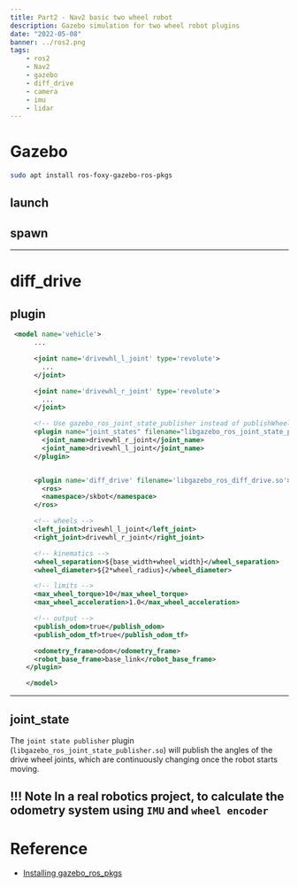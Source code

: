 ```yaml
---
title: Part2 - Nav2 basic two wheel robot
description: Gazebo simulation for two wheel robot plugins
date: "2022-05-08"
banner: ../ros2.png
tags:
    - ros2
    - Nav2
    - gazebo
    - diff_drive
    - camera
    - imu
    - lidar
---
```


# Gazebo
```bash title=""install"
sudo apt install ros-foxy-gazebo-ros-pkgs
```
## launch
## spawn

---

# diff_drive
## plugin
```xml
 <model name='vehicle'>
      ...

      <joint name='drivewhl_l_joint' type='revolute'>
        ...
      </joint>

      <joint name='drivewhl_r_joint' type='revolute'>
        ...
      </joint>

      <!-- Use gazebo_ros_joint_state_publisher instead of publishWheelJointState -->
      <plugin name="joint_states" filename="libgazebo_ros_joint_state_publisher.so">
        <joint_name>drivewhl_r_joint</joint_name>
        <joint_name>drivewhl_l_joint</joint_name>
      </plugin>


      <plugin name='diff_drive' filename='libgazebo_ros_diff_drive.so'>
        <ros>
        <namespace>/skbot</namespace>
      </ros>

      <!-- wheels -->
      <left_joint>drivewhl_l_joint</left_joint>
      <right_joint>drivewhl_r_joint</right_joint>

      <!-- kinematics -->
      <wheel_separation>${base_width+wheel_width}</wheel_separation>
      <wheel_diameter>${2*wheel_radius}</wheel_diameter>

      <!-- limits -->
      <max_wheel_torque>10</max_wheel_torque>
      <max_wheel_acceleration>1.0</max_wheel_acceleration>

      <!-- output -->
      <publish_odom>true</publish_odom>
      <publish_odom_tf>true</publish_odom_tf>

      <odometry_frame>odom</odometry_frame>
      <robot_base_frame>base_link</robot_base_frame>
    </plugin>

    </model>
```

---

## joint_state

The `joint state publisher` plugin (`libgazebo_ros_joint_state_publisher.so`) will publish the angles of the drive wheel joints, which are continuously changing once the robot starts moving.

!!! Note
    In a real robotics project, to calculate the odometry system using `IMU` and `wheel encoder`
---

# Reference
- [Installing gazebo_ros_pkgs](https://classic.gazebosim.org/tutorials?tut=ros2_installing&cat=connect_ros)
